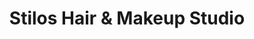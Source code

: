 ---
title: "Stilos Hair & Makeup Studio"
url: /zapopan/stilos-hair-y-makeup-studio/
shop: peluquería
---